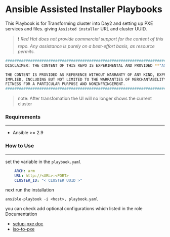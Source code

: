 # Ansible Assisted Installer Playbooks

This Playbook is for Transforming cluster into Day2 and setting up PXE services and files.
giving `Assisted installer` URL and cluster UUID.


> ❗ _Red Hat does not provide commercial support for the content of this repo.
Any assistance is purely on a best-effort basis, as resource permits._

```bash
#############################################################################
DISCLAIMER: THE CONTENT OF THIS REPO IS EXPERIMENTAL AND PROVIDED **"AS-IS"**

THE CONTENT IS PROVIDED AS REFERENCE WITHOUT WARRANTY OF ANY KIND, EXPRESS OR
IMPLIED, INCLUDING BUT NOT LIMITED TO THE WARRANTIES OF MERCHANTABILITY,
FITNESS FOR A PARTICULAR PURPOSE AND NONINFRINGEMENT.
#############################################################################
```


> note: After transfomation the UI will no longer shows the current cluster

### **Requirements**
---
-  Ansible >= 2.9



### **How to Use**
---
set the variable in the `playbook.yaml`
```yaml
    ARCH: arm
    URL: http://<URL>:<PORT>
    CLUSTER_ID: "< CLUSTER UUID >" 
```

next run the installation
```shell
ansible-playbook -i <host>, playbook.yaml 
```

you can check add optional configurations which listed in the role Documentation 

- [setup-pxe doc](./docs/download-iso-pxe.md)
- [iso-to-pxe](./docs/setup-pxe.md)



